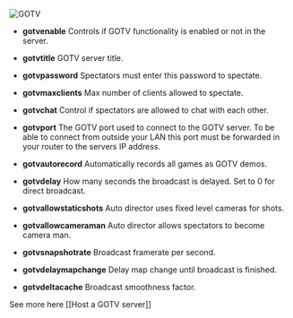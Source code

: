![GOTV](https://raw.githubusercontent.com/wiki/lenosisnickerboa/csgosl/pics/config-page-gotv.jpg)

* **gotvenable** Controls if GOTV functionality is enabled or not in the server.
* **gotvtitle** GOTV server title.
* **gotvpassword** Spectators must enter this password to spectate.
* **gotvmaxclients** Max number of clients allowed to spectate.
* **gotvchat** Control if spectators are allowed to chat with each other.

* **gotvport** The GOTV port used to connect to the GOTV server. To be able to connect from outside your LAN this port must be forwarded in your router to the servers IP address.

* **gotvautorecord** Automatically records all games as GOTV demos.
* **gotvdelay** How many seconds the broadcast is delayed. Set to 0 for direct broadcast.
* **gotvallowstaticshots** Auto director uses fixed level cameras for shots.
* **gotvallowcameraman** Auto director allows spectators to become camera man.
* **gotvsnapshotrate** Broadcast framerate per second.

* **gotvdelaymapchange** Delay map change until broadcast is finished.
* **gotvdeltacache** Broadcast smoothness factor.

See more here [[Host a GOTV server]]